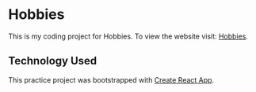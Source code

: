 # Hobbies

This is my coding project for Hobbies. To view the website visit: [Hobbies](https://nikkipurcell.github.io/hobby/).

## Technology Used
This practice project was bootstrapped with [Create React App](https://github.com/facebook/create-react-app).
